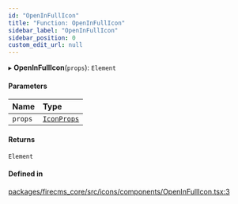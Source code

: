 ```yaml
---
id: "OpenInFullIcon"
title: "Function: OpenInFullIcon"
sidebar_label: "OpenInFullIcon"
sidebar_position: 0
custom_edit_url: null
---
```


▸ **OpenInFullIcon**(`props`): `Element`

#### Parameters

| Name | Type |
| :------ | :------ |
| `props` | [`IconProps`](../types/IconProps.md) |

#### Returns

`Element`

#### Defined in

[packages/firecms_core/src/icons/components/OpenInFullIcon.tsx:3](https://github.com/FireCMSco/firecms/blob/d45f3739/packages/firecms_core/src/icons/components/OpenInFullIcon.tsx#L3)
